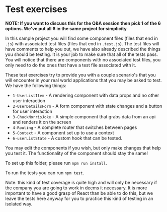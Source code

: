 # Test exercises

**NOTE: If you want to discuss this for the Q&amp;A session then pick 1 of the 6 options. We've put all 6 in the same project for simplicity**

In this sample project you will find some component files (files that end in `.js`) with associated test files (files that end in `.test.js`). The test files will have comments to help you out, we have also already described the things you should be testing. It is your job to make sure that all of the tests pass. You will notice that there are components with no associated test files, you only need to do the ones that have a test file associated with it.

These test exercises try to provide you with a couple scenario's that you will encounter in your real world applications that you may be asked to test. We have the following things:

-   `1-UserListItem` - A rendering component with data props and no other user interaction
-   `2-UserDetailsForm` - A form component with state changes and a button for user interaction
-   `3-ChuckNorrisJoke` - A simple component that grabs data from an api and renders it on the screen
-   `4-Routing` - A complete router that switches between pages
-   `5-Context` - A component set up to use a context
-   `6-userListState` - A custom hook that can be tested.

You may edit the components if you wish, but only make changes that help you test it. The functionality of the component should stay the same!

To set up this folder, please run `npm run install`.

To run the tests you can run `npm test`.

Note: this kind of test coverage is quite high and will only be necessary if the company you are going to work in deems it necessary. It is more important to have a good grasp of React than be able to do this, but we leave the tests here anyway for you to practice this kind of testing in an isolated way.
